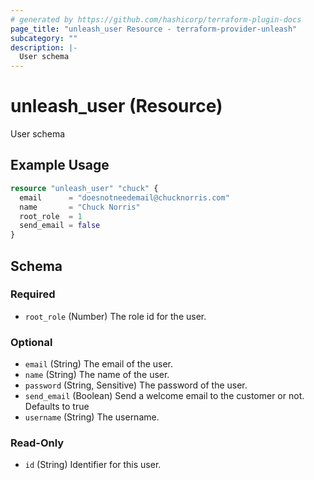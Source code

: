 ```yaml
---
# generated by https://github.com/hashicorp/terraform-plugin-docs
page_title: "unleash_user Resource - terraform-provider-unleash"
subcategory: ""
description: |-
  User schema
---
```


# unleash_user (Resource)

User schema

## Example Usage

```terraform
resource "unleash_user" "chuck" {
  email      = "doesnotneedemail@chucknorris.com"
  name       = "Chuck Norris"
  root_role  = 1
  send_email = false
}
```

<!-- schema generated by tfplugindocs -->
## Schema

### Required

- `root_role` (Number) The role id for the user.

### Optional

- `email` (String) The email of the user.
- `name` (String) The name of the user.
- `password` (String, Sensitive) The password of the user.
- `send_email` (Boolean) Send a welcome email to the customer or not. Defaults to true
- `username` (String) The username.

### Read-Only

- `id` (String) Identifier for this user.
